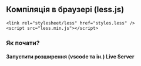## Компіляція в браузері (less.js)

```
<link rel="stylesheet/less" href="styles.less" />
<script src="less.min.js"></script>
```

### Як почати?

#### Запустити розширення (vscode та ін.) Live Server
